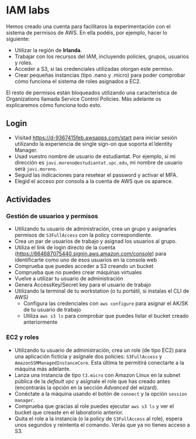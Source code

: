 # IAM labs

Hemos creado una cuenta para facilitaros la experimentación con el sistema de permisos de AWS. En ella podéis, por ejemplo, hacer lo siguiente:

* Utilizar la región de **Irlanda**.
* Trabajar con los recursos del IAM, incluyendo policies, grupos, usuarios y roles.
* Acceder a S3, si las credenciales utilizadas otorgan este permiso.
* Crear pequeñas instancias (tipo .nano y .micro) para poder comprobar cómo funciona el sistema de roles asignados a EC2.

El resto de permisos están bloqueados utilizando una característica de Organizations llamada Service Control Policies. Más adelante os explicaremos cómo funciona todo esto.

## Login

* Visitad https://d-9367415feb.awsapps.com/start para iniciar sesión utilizando la experiencia de single sign-on que soporta el Identity Manager.
* Usad vuestro nombre de usuario de estudiantat. Por ejemplo, si mi dirección es `javi.moreno@estudiantat.upc.edu`, mi nombre de usuario será `javi.moreno`.
* Seguid las indicaciones para resetear el password y activar el MFA.
* Elegid el acceso por consola a la cuenta de AWS que os aparece.

## Actividades

### Gestión de usuarios y permisos

* Utilizando tu usuario de administración, crea un grupo y asignarles permisos de `S3FullAccess` con la policy correspondiente. 
* Crea un par de usuarios de trabajo y asignad los usuarios al grupo.
* Utiliza el link de login directo de la cuenta (https://664687075440.signin.aws.amazon.com/console) para identificarte como uno de esos usuarios en la consola web
* Comprueba que puedes acceder a S3 creando un bucket
* Comprueba que no puedes crear máquinas virtuales
* Vuelve a utilizar tu usuario de administración
* Genera AccessKey/Secret key para el usuario de trabajo
* Utilizando la terminal de tu workstation (o tu portátil, si instalas el CLI de AWS)
    * Configura las credenciales con `aws configure` para asignar el AK/SK de tu usuario de trabajo
    * Utiliza `aws s3 ls` para comprobar que puedes listar el bucket creado anteriormente

### EC2 y roles

* Utilizando tu usuario de administración, crea un role (de tipo EC2) para una aplicación ficticia y asígnale dos policies: `S3FullAccess` y `AmazonSSMManagedInstanceCore`. Esta última te permitirá conectarte a la máquina más adelante.
* Lanza una instancia de tipo `t3.micro` con Amazon Linux en la subnet pública de la *default vpc* y asígnale el role que has creado antes (encontrarás la opción en la sección *Advanced* del wizard).
* Conéctate a la máquina usando el botón de `connect` y la opción `session manager`.
* Comprueba que gracias al role puedes ejecutar `aws s3 ls` y ver el bucket que creaste en el laboratorio anterior.
* Quita el role a la instancia (o la policy de `S3FullAccess` al role), espera unos segundos y reintenta el comando. Verás que ya no tienes acceso a S3.



